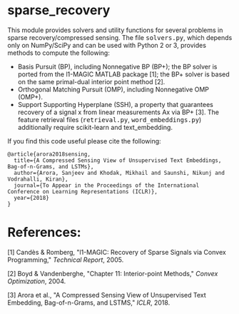 # sparse_recovery

This module provides solvers and utility functions for several problems in sparse recovery/compressed sensing. The file <tt>solvers.py</tt>, which depends only on NumPy/SciPy and can be used with Python 2 or 3, provides methods to compute the following:
  * Basis Pursuit (BP), including Nonnegative BP (BP+); the BP solver is ported from the l1-MAGIC MATLAB package [1]; the BP+ solver is based on the same primal-dual interior point method [2].
  * Orthogonal Matching Pursuit (OMP), including Nonnegative OMP (OMP+).
  * Support Supporting Hyperplane (SSH), a property that guarantees recovery of a signal x from linear measurements Ax via BP+ [3].
The feature retrieval files (<tt>retrieval.py</tt>, <tt>word_embeddings.py</tt>) additionally require scikit-learn and text_embedding.

If you find this code useful please cite the following:
  
    @article{arora2018sensing,
      title={A Compressed Sensing View of Unsupervised Text Embeddings, Bag-of-n-Grams, and LSTMs},
      author={Arora, Sanjeev and Khodak, Mikhail and Saunshi, Nikunj and Vodrahalli, Kiran},
      journal={To Appear in the Proceedings of the International Conference on Learning Representations (ICLR)},
      year={2018}
    }
    
# References:
[1] Candès & Romberg, "l1-MAGIC: Recovery of Sparse Signals via Convex Programming," *Technical Report*, 2005.

[2] Boyd & Vandenberghe, "Chapter 11: Interior-point Methods," *Convex Optimization*, 2004.

[3] Arora et al., "A Compressed Sensing View of Unsupervised Text Embedding, Bag-of-n-Grams, and LSTMS," *ICLR*, 2018.
